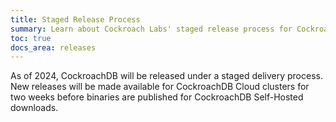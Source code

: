 ```yaml
---
title: Staged Release Process
summary: Learn about Cockroach Labs' staged release process for CockroachDB Cloud and Self-Hosted releases.
toc: true
docs_area: releases
---
```


As of 2024, CockroachDB will be released under a staged delivery process. New releases will be made available for CockroachDB Cloud clusters for two weeks before binaries are published for CockroachDB Self-Hosted downloads.
